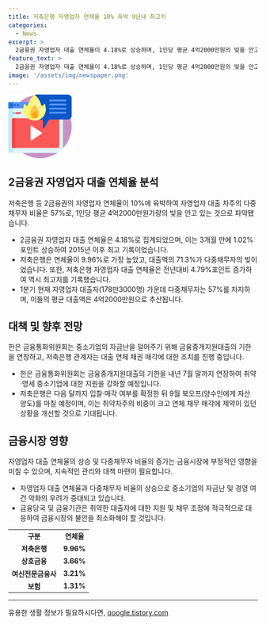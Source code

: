 ```yaml
---
title: 저축은행 자영업자 연체율 10% 육박 9년내 최고치
categories:
  - News
excerpt: >
  2금융권 자영업자 대출 연체율이 4.18%로 상승하며, 1인당 평균 4억2000만원의 빚을 안고 있다. 이는 2015년 이후 8년 9개월 만에 최고 수준이며, 대출자 중 57%가 다중채무자로 확인됐다. 한은은 중소기업을 위한 금융중개지원대출 기한을 내년 7월까지로 연장하고, 저축은행도 대책 마련 중이다. 이는 자영업자의 자금난 문제를 해결하기 위한 조치로, 금융기관들의 취약한 대출자에 대한 선별적 지원이 진행될 예정이다.
feature_text: >
  2금융권 자영업자 대출 연체율이 4.18%로 상승하며, 1인당 평균 4억2000만원의 빚을 안고 있다. 이는 2015년 이후 8년 9개월 만에 최고 수준이며, 대출자 중 57%가 다중채무자로 확인됐다. 한은은 중소기업을 위한 금융중개지원대출 기한을 내년 7월까지로 연장하고, 저축은행도 대책 마련 중이다. 이는 자영업자의 자금난 문제를 해결하기 위한 조치로, 금융기관들의 취약한 대출자에 대한 선별적 지원이 진행될 예정이다.
image: '/assets/img/newspaper.png'
---
```


<p><img src="/assets/img/news.png" alt="rentncar 속보" /></p>

<h2 data-ke-size="size26">2금융권 자영업자 대출 연체율 분석</h2>

<p data-ke-size="size16">저축은행 등 2금융권의 자영업자 연체율이 10%에 육박하여 자영업자 대출 차주의 다중채무자 비율은 57%로, 1인당 평균 4억2000만원가량의 빚을 안고 있는 것으로 파악됐습니다.</p>

<ul>
  <li>2금융권 자영업자 대출 연체율은 4.18%로 집계되었으며, 이는 3개월 만에 1.02%포인트 상승하여 2015년 이후 최고 기록이었습니다.</li>
  <li>저축은행은 연체율이 9.96%로 가장 높았고, 대출액의 71.3%가 다중채무자의 빚이었습니다. 또한, 저축은행 자영업자 대출 연체율은 전년대비 4.79%포인트 증가하여 역시 최고치를 기록했습니다.</li>
  <li>1분기 현재 자영업자 대출자(178만3000명) 가운데 다중채무자는 57%를 차지하며, 이들의 평균 대출액은 4억2000만원으로 추산됩니다.</li>
</ul>

<h2 data-ke-size="size26">대책 및 향후 전망</h2>

<p data-ke-size="size16">한은 금융통화위원회는 중소기업의 자금난을 덜어주기 위해 금융중개지원대출의 기한을 연장하고, 저축은행 관계자는 대출 연체 채권 매각에 대한 조치를 진행 중입니다.</p>

<ul>
  <li>한은 금융통화위원회는 금융중개지원대출의 기한을 내년 7월 말까지 연장하여 취약·영세 중소기업에 대한 지원을 강화할 예정입니다.</li>
  <li>저축은행은 다음 달까지 입찰·매각 여부를 확정한 뒤 9월 북오프(양수인에게 자산 양도)를 마칠 예정이며, 이는 취약차주의 비중이 크고 연체 채무 매각에 제약이 있던 상황을 개선할 것으로 기대됩니다.</li>
</ul>

<h2 data-ke-size="size26">금융시장 영향</h2>

<p data-ke-size="size16">자영업자 대출 연체율의 상승 및 다중채무자 비율의 증가는 금융시장에 부정적인 영향을 미칠 수 있으며, 지속적인 관리와 대책 마련이 필요합니다.</p>

<ul>
  <li>자영업자 대출 연체율과 다중채무자 비율의 상승으로 중소기업의 자금난 및 경영 여건 악화의 우려가 증대되고 있습니다.</li>
  <li>금융당국 및 금융기관은 취약한 대출자에 대한 지원 및 채무 조정에 적극적으로 대응하여 금융시장의 불안을 최소화해야 할 것입니다.</li>
</ul>

<table>
  <tbody>
    <tr>
      <td style="text-align: center; height: 17px;"><b>구분</b></td>
      <td style="text-align: center; height: 17px;"><b>연체율</b></td>
    </tr>
    <tr>
      <td style="text-align: center; height: 17px;"><b>저축은행</b></td>
      <td style="text-align: center; height: 17px;"><b>9.96%</b></td>
    </tr>
    <tr>
      <td style="text-align: center; height: 17px;"><b>상호금융</b></td>
      <td style="text-align: center; height: 17px;"><b>3.66%</b></td>
    </tr>
    <tr>
      <td style="text-align: center; height: 17px;"><b>여신전문금융사</b></td>
      <td style="text-align: center; height: 17px;"><b>3.21%</b></td>
    </tr>
    <tr>
      <td style="text-align: center; height: 17px;"><b>보험</b></td>
      <td style="text-align: center; height: 17px;"><b>1.31%</b></td>
    </tr>
  </tbody>
</table>

<hr>
유용한 생활 정보가 필요하시다면, <a href="https://qoogle.tistory.com" rel="dofollow">qoogle.tistory.com</a>


